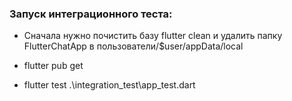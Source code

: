 ### Запуск интеграционного теста:

- Сначала нужно почистить базу flutter clean и удалить папку FlutterChatApp в пользователи/$user/appData/local

- flutter pub get

- flutter test .\integration_test\app_test.dart
